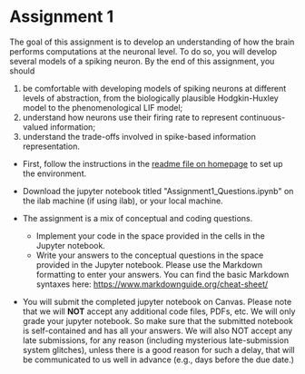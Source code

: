 # Assignment 1

The goal of this assignment is to develop an understanding of how the brain performs computations at the neuronal level. To do so, you will develop several models of a spiking neuron. By the end of this assignment, you should

1. be comfortable with developing models of spiking neurons at different levels of abstraction, from the biologically plausible Hodgkin-Huxley model to the phenomenological LIF model;
2. understand how neurons use their firing rate to represent continuous-valued information;
3. understand the trade-offs involved in spike-based information representation.

- First, follow the instructions in the [readme file on homepage](../README.md) to set up the environment.

- Download the jupyter notebook titled "Assignment1_Questions.ipynb" on the ilab machine (if using ilab), or your local machine.

- The assignment is a mix of conceptual and coding questions.
  - Implement your code in the space provided in the cells in the Jupyter notebook.
  - Write your answers to the conceptual questions in the space provided in the Jupyter notebook. Please use the Markdown formatting to enter your answers. You can find the basic Markdown syntaxes here: https://www.markdownguide.org/cheat-sheet/
- You will submit the completed jupyter notebook on Canvas. Please note that we will **NOT** accept any additional code files, PDFs, etc. We will only grade your jupyter notebook. So make sure that the submitted notebook is self-contained and has all your answers. We will also NOT accept any late submissions, for any reason (including mysterious late-submission system glitches), unless there is a good reason for such a delay, that will be communicated to us well in advance (e.g., days before the due date.)
